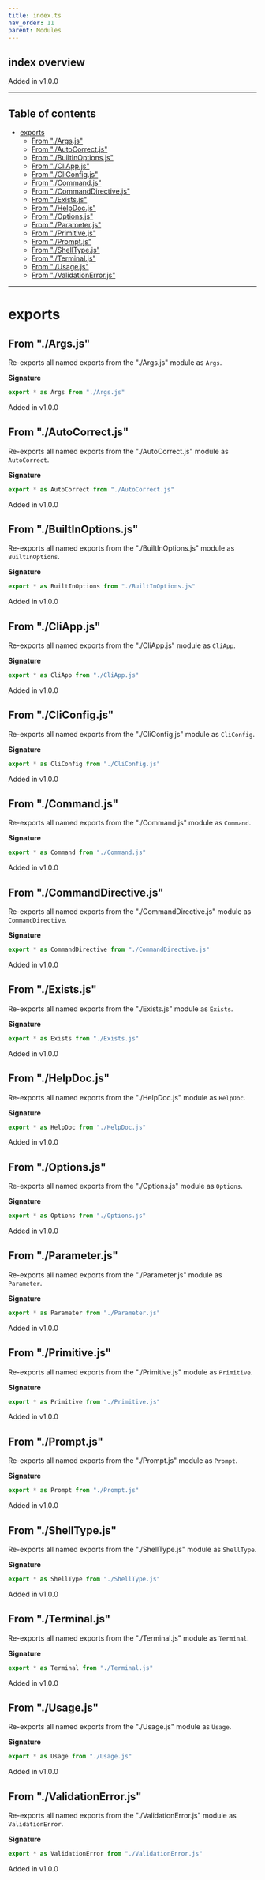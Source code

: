 ```yaml
---
title: index.ts
nav_order: 11
parent: Modules
---
```


## index overview

Added in v1.0.0

---

<h2 class="text-delta">Table of contents</h2>

- [exports](#exports)
  - [From "./Args.js"](#from-argsjs)
  - [From "./AutoCorrect.js"](#from-autocorrectjs)
  - [From "./BuiltInOptions.js"](#from-builtinoptionsjs)
  - [From "./CliApp.js"](#from-cliappjs)
  - [From "./CliConfig.js"](#from-cliconfigjs)
  - [From "./Command.js"](#from-commandjs)
  - [From "./CommandDirective.js"](#from-commanddirectivejs)
  - [From "./Exists.js"](#from-existsjs)
  - [From "./HelpDoc.js"](#from-helpdocjs)
  - [From "./Options.js"](#from-optionsjs)
  - [From "./Parameter.js"](#from-parameterjs)
  - [From "./Primitive.js"](#from-primitivejs)
  - [From "./Prompt.js"](#from-promptjs)
  - [From "./ShellType.js"](#from-shelltypejs)
  - [From "./Terminal.js"](#from-terminaljs)
  - [From "./Usage.js"](#from-usagejs)
  - [From "./ValidationError.js"](#from-validationerrorjs)

---

# exports

## From "./Args.js"

Re-exports all named exports from the "./Args.js" module as `Args`.

**Signature**

```ts
export * as Args from "./Args.js"
```

Added in v1.0.0

## From "./AutoCorrect.js"

Re-exports all named exports from the "./AutoCorrect.js" module as `AutoCorrect`.

**Signature**

```ts
export * as AutoCorrect from "./AutoCorrect.js"
```

Added in v1.0.0

## From "./BuiltInOptions.js"

Re-exports all named exports from the "./BuiltInOptions.js" module as `BuiltInOptions`.

**Signature**

```ts
export * as BuiltInOptions from "./BuiltInOptions.js"
```

Added in v1.0.0

## From "./CliApp.js"

Re-exports all named exports from the "./CliApp.js" module as `CliApp`.

**Signature**

```ts
export * as CliApp from "./CliApp.js"
```

Added in v1.0.0

## From "./CliConfig.js"

Re-exports all named exports from the "./CliConfig.js" module as `CliConfig`.

**Signature**

```ts
export * as CliConfig from "./CliConfig.js"
```

Added in v1.0.0

## From "./Command.js"

Re-exports all named exports from the "./Command.js" module as `Command`.

**Signature**

```ts
export * as Command from "./Command.js"
```

Added in v1.0.0

## From "./CommandDirective.js"

Re-exports all named exports from the "./CommandDirective.js" module as `CommandDirective`.

**Signature**

```ts
export * as CommandDirective from "./CommandDirective.js"
```

Added in v1.0.0

## From "./Exists.js"

Re-exports all named exports from the "./Exists.js" module as `Exists`.

**Signature**

```ts
export * as Exists from "./Exists.js"
```

Added in v1.0.0

## From "./HelpDoc.js"

Re-exports all named exports from the "./HelpDoc.js" module as `HelpDoc`.

**Signature**

```ts
export * as HelpDoc from "./HelpDoc.js"
```

Added in v1.0.0

## From "./Options.js"

Re-exports all named exports from the "./Options.js" module as `Options`.

**Signature**

```ts
export * as Options from "./Options.js"
```

Added in v1.0.0

## From "./Parameter.js"

Re-exports all named exports from the "./Parameter.js" module as `Parameter`.

**Signature**

```ts
export * as Parameter from "./Parameter.js"
```

Added in v1.0.0

## From "./Primitive.js"

Re-exports all named exports from the "./Primitive.js" module as `Primitive`.

**Signature**

```ts
export * as Primitive from "./Primitive.js"
```

Added in v1.0.0

## From "./Prompt.js"

Re-exports all named exports from the "./Prompt.js" module as `Prompt`.

**Signature**

```ts
export * as Prompt from "./Prompt.js"
```

Added in v1.0.0

## From "./ShellType.js"

Re-exports all named exports from the "./ShellType.js" module as `ShellType`.

**Signature**

```ts
export * as ShellType from "./ShellType.js"
```

Added in v1.0.0

## From "./Terminal.js"

Re-exports all named exports from the "./Terminal.js" module as `Terminal`.

**Signature**

```ts
export * as Terminal from "./Terminal.js"
```

Added in v1.0.0

## From "./Usage.js"

Re-exports all named exports from the "./Usage.js" module as `Usage`.

**Signature**

```ts
export * as Usage from "./Usage.js"
```

Added in v1.0.0

## From "./ValidationError.js"

Re-exports all named exports from the "./ValidationError.js" module as `ValidationError`.

**Signature**

```ts
export * as ValidationError from "./ValidationError.js"
```

Added in v1.0.0
